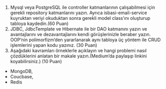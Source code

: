 1. Mysql veya PostgreSQL ile controller katmanlarının çalışabilmesi için gerekli repository katmanlarını yazın. Ayrıca isbasi-email-service kuyruktan veriyi okuduktan sonra gerekli model class’ını oluşturup tabloya kaydedin.(60 Puan)
2. JDBC, JdbcTemplate ve Hibernate ile bir DAO katmanını yazın ve avantajlarını ve dezavantajlarını kendi görüşlerinizle beraber yazın. OOP’nin polimorfizm’den yararlanarak aynı tabloya üç yöntem ile CRUD işlemlerini yapan kodu yazınız. (30 Puan)
3. Aşağıdaki kavramları örneklerle açıklayın ve hangi problemi nasıl çözdüklerini anlatan bir makale yazın.(Medium’da paylaşıp linkini koyabilirsiniz.) (10 Puan)
  * MongoDB,
  * Coucbase,
  * Redis

